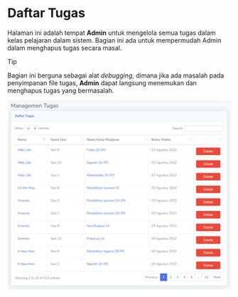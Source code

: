 # Daftar Tugas
Halaman ini adalah tempat **Admin** untuk mengelola semua tugas dalam kelas pelajaran dalam sistem. Bagian ini ada untuk mempermudah Admin dalam menghapus tugas secara masal.

> [!TIP]
> Bagian ini berguna sebagai alat *debugging*, dimana jika ada masalah pada penyimpanan file tugas, **Admin** dapat langsung menemukan dan menghapus tugas yang bermasalah.

![Tugas](_media/tugas.png)